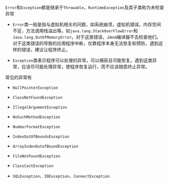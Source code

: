 
`Error`和`Exception`都是继承于`Throwable`，`RuntimeException`及其子类称为未检查异常

* `Error`类一般是指与虚拟机相关的问题，如系统崩溃，虚拟机错误，内存空间不足，方法调用栈溢出等。如`java.lang.StackOverFlowError`和`Java.lang.OutOfMemoryError`。对于这类错误，Java编译器不去检查他们。对于这类错误的导致的应用程序中断，仅靠程序本身无法恢复和预防，遇到这样的错误，建议让程序终止。

* `Exception`类表示程序可以处理的异常，可以捕获且可能恢复。遇到这类异常，应该尽可能处理异常，使程序恢复运行，而不应该随意终止异常。


常见的异常有

* `NullPointerException`

* `ClassNotFoundException`

* `IllegalArgumentException`

* `NoSuchMethodException`

* `NumberFormatException`

* `IndexOutOfBoundsException`

* `ArrayIndexOutofBoundException`

* `FileNotFoundException`

* `ClassCastException`

* `SQLException`、`IOException`、`ConnectException`